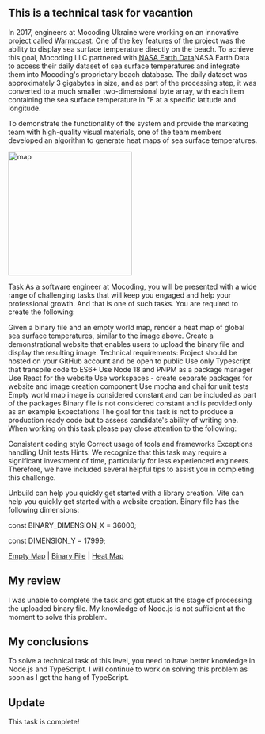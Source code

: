 ## This is a technical task for vacantion 
<p>
In 2017, engineers at Mocoding Ukraine were working on an innovative project called <a href="https://warmcoast.com/">Warmcoast</a>. One of the key features of the project was the ability to display sea surface temperature directly on the beach. To achieve this goal, Mocoding LLC partnered with <a href="https://www.earthdata.nasa.gov/">NASA Earth Data</a>NASA Earth Data to access their daily dataset of sea surface temperatures and integrate them into Mocoding's proprietary beach database. The daily dataset was approximately 3 gigabytes in size, and as part of the processing step, it was converted to a much smaller two-dimensional byte array, with each item containing the sea surface temperature in ℉ at a specific latitude and longitude.

To demonstrate the functionality of the system and provide the marketing team with high-quality visual materials, one of the team members developed an algorithm to generate heat maps of sea surface temperatures.
</p>
<p> 
    <img src="https://moweb.azureedge.net/careers/heat-map-task/empty-map.jpg" alt="map" height="250">
</p>
<p>
Task
As a software engineer at Mocoding, you will be presented with a wide range of challenging tasks that will keep you engaged and help your professional growth. And that is one of such tasks. You are required to create the following:

Given a binary file and an empty world map, render a heat map of global sea surface temperatures, similar to the image above.
Create a demonstrational website that enables users to upload the binary file and display the resulting image.
Technical requirements:
Project should be hosted on your GitHub account and be open to public
Use only Typescript that transpile code to ES6+
Use Node 18 and PNPM as a package manager
Use React for the website
Use workspaces - create separate packages for website and image creation component
Use mocha and chai for unit tests
Empty world map image is considered constant and can be included as part of the packages
Binary file is not considered constant and is provided only as an example
Expectations
The goal for this task is not to produce a production ready code but to assess candidate's ability of writing one. When working on this task please pay close attention to the following:

Consistent coding style
Correct usage of tools and frameworks
Exceptions handling
Unit tests
Hints:
We recognize that this task may require a significant investment of time, particularly for less experienced engineers. Therefore, we have included several helpful tips to assist you in completing this challenge.

Unbuild can help you quickly get started with a library creation.
Vite can help you quickly get started with a website creation.
Binary file has the following dimensions:
</p>
<p>
const BINARY_DIMENSION_X = 36000;
</p>
<p>
const DIMENSION_Y = 17999;
</p>

[Empty Map](https://moweb.azureedge.net/careers/heat-map-task/empty-map.jpg) | [Binary File](https://moweb.azureedge.net/careers/heat-map-task/sst.grid.zip) | [Heat Map](https://moweb.azureedge.net/careers/heat-map-task/heat-map.jpg)

## My review
<p>
I was unable to complete the task and got stuck at the stage of processing the uploaded binary file. My knowledge of Node.js is not sufficient at the moment to solve this problem.
</p>

## My conclusions

<p>
To solve a technical task of this level, you need to have better knowledge in Node.js and TypeScript. I will continue to work on solving this problem as soon as I get the hang of TypeScript.
</p>

## Update

<p>
This task is complete!
</p>
